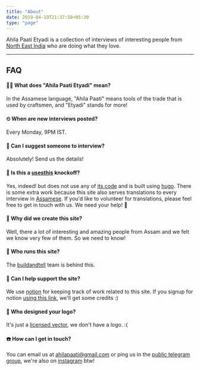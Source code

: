 ```yaml
---
title: "About"
date: 2019-04-19T21:37:58+05:30
type: "page"
---
```


Ahila Paati Etyadi is a collection of interviews of interesting people from [North East India](https://en.wikipedia.org/wiki/Northeast_India) who are doing what they love.


---
## FAQ

#### 👨‍🏭 What does "Ahila Paati Etyadi" mean?
In the Assamese language, "Ahila Paati" means tools of the trade that is used by craftsmen, and "Etyadi" stands for more!
#### ⏲ When are new interviews posted?
Every Monday, 9PM IST.
#### 💇 Can I suggest someone to interview?
Absolutely! Send us the details!
#### 👮 Is this a [usesthis](https://usesthis.com/) knockoff?
Yes, indeed! but does not use any of [its code](https://github.com/waferbaby/usesthis) and is built using [hugo](https://github.com/buildandtell/ahilapaati). There is some extra work because this site also serves translations to every interview in [Assamese](/). If you'd like to volunteer for translations, please feel free to get in touch with us. We need your help! 🙏
#### 📝 Why did we create this site?
Well, there a lot of interesting and amazing people from Assam and we felt we know very few of them. So we need to know!
#### 🏃 Who runs this site?
The [buildandtell](https://github.com/buildandtell) team is behind this.
#### 💸 Can I help support the site?
We use [notion](https://www.notion.so/?r=d8c207de26714fea8c17301381ecbced) for keeping track of work related to this site. If you signup for notion [using this link](https://www.notion.so/?r=d8c207de26714fea8c17301381ecbced), we'll get some credits :)
#### 🎨 Who designed your logo?
It's just a [licensed vector](https://pixabay.com/vectors/feather-inkwell-obsolete-1300305/), we don't have a logo. :(
#### ☎️ How can I get in touch? 
You can email us at ahilapaati@gmail.com or ping us in the [public telegram group](https://t.me/ahilapaati), we're also on [instagram](#) btw!